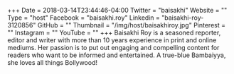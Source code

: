 +++
Date = 2018-03-14T23:44:46-04:00
Twitter = "baisakhi"
Website = ""
Type = "host"
Facebook = "baisakhi.roy"
Linkedin = "baisakhi-roy-3120856"
GitHub = ""
Thumbnail = "/img/host/baisakhiroy.jpg"
Pinterest = ""
Instagram = ""
YouTube = ""
+++
Baisakhi Roy is a seasoned reporter, editor and writer with more than 10 years experience in print and online mediums. Her passion is to put out engaging and compelling content for readers who want to be informed and entertained. A true-blue Bambaiyya, she loves all things Bollywood!

